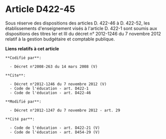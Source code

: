 # Article D422-45

Sous réserve des dispositions des articles D. 422-46 à D. 422-52, les établissements d'enseignement visés à l'article D.
422-1 sont soumis aux dispositions des titres Ier et III du décret n° 2012-1246 du 7 novembre 2012 relatif à la gestion
budgétaire et comptable publique.

**Liens relatifs à cet article**

	**Codifié par**:

	  - Décret n°2008-263 du 14 mars 2008 (V)

	**Cite**:

	  - Décret n°2012-1246 du 7 novembre 2012 (V)
	  - Code de l'éducation - art. D422-1
	  - Code de l'éducation - art. D422-46

	**Modifié par**:

	  - Décret n°2012-1247 du 7 novembre 2012 - art. 29

	**Cité par**:

	  - Code de l'éducation - art. D422-21 (V)
	  - Code de l'éducation - art. D454-29 (V)
